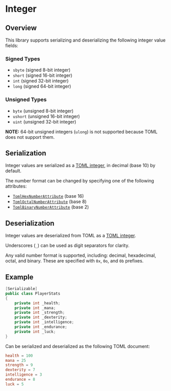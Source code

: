 # Integer

## Overview

This library supports serializing and deserializing the following integer value fields:

### Signed Types

- `sbyte` (signed 8-bit integer)
- `short` (signed 16-bit integer)
- `int` (signed 32-bit integer)
- `long` (signed 64-bit integer)

### Unsigned Types

- `byte` (unsigned 8-bit integer)
- `ushort` (unsigned 16-bit integer)
- `uint` (unsigned 32-bit integer)

**NOTE:** 64-bit unsigned integers (`ulong`) is not supported because TOML does not support them.

## Serialization

Integer values are serialized as a [TOML integer](https://toml.io/en/v1.0.0#integer), in decimal (base 10) by default.

The number format can be changed by specifying one of the following attributes:

- [`TomlHexNumberAttribute`](../attributes/toml-hex-number-attribute.md) (base 16)
- [`TomlOctalNumberAttribute`](../attributes/toml-octal-number-attribute.md) (base 8)
- [`TomlBinaryNumberAttribute`](../attributes/toml-binary-number-attribute.md) (base 2)

## Deserialization

Integer values are deserialized from TOML as a [TOML integer](https://toml.io/en/v1.0.0#integer).

Underscores (`_`) can be used as digit separators for clarity.

Any valid number format is supported, including: decimal, hexadecimal, octal, and binary. These are specified with `0x`, `0o`, and `0b` prefixes.

## Example

```csharp
[Serializable]
public class PlayerStats
{
    private int _health;
    private int _mana;
    private int _strength;
    private int _dexterity;
    private int _intelligence;
    private int _endurance;
    private int _luck;
}
```

Can be serialized and deserialized as the following TOML document:

```toml
health = 100
mana = 25
strength = 9
dexterity = 7
intelligence = 3
endurance = 8
luck = 5
```
